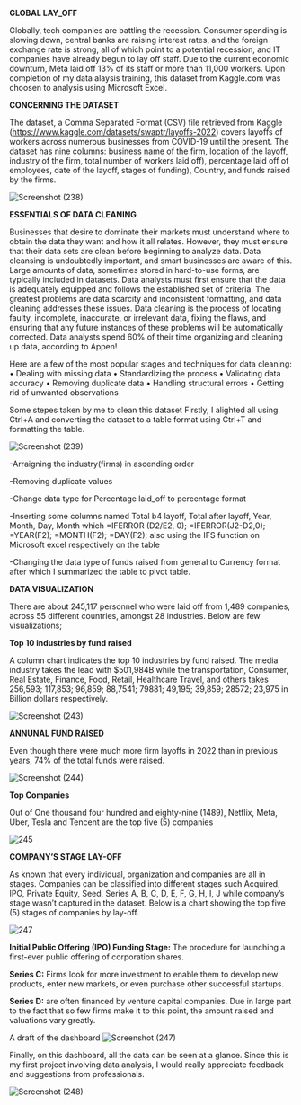 **GLOBAL LAY_OFF**

Globally, tech companies are battling the recession. Consumer spending is slowing down, central banks are raising interest rates, and the foreign exchange rate is strong, all of which point to a potential recession, and IT companies have already begun to lay off staff. Due to the current economic downturn, Meta laid off 13% of its staff or more than 11,000 workers. Upon completion of my data alaysis training, this dataset from Kaggle.com was choosen to analysis using Microsoft Excel.

**CONCERNING THE DATASET**

The dataset, a Comma Separated Format (CSV) file retrieved from Kaggle (https://www.kaggle.com/datasets/swaptr/layoffs-2022) covers layoffs of workers across numerous businesses from COVID-19 until the present. The dataset has nine columns: business name of the firm, location of the layoff, industry of the firm, total number of workers laid off), percentage laid off of employees, date of the layoff, stages of funding), Country, and funds raised by the firms.

 ![Screenshot (238)](https://user-images.githubusercontent.com/124578882/217106406-fb7f3f3c-a7ab-474f-9a03-1b5c859bd6ce.png)

**ESSENTIALS OF DATA CLEANING**

Businesses that desire to dominate their markets must understand where to obtain the data they want and how it all relates. However, they must ensure that their data sets are clean before beginning to analyze data. Data cleansing is undoubtedly important, and smart businesses are aware of this. Large amounts of data, sometimes stored in hard-to-use forms, are typically included in datasets. Data analysts must first ensure that the data is adequately equipped and follows the established set of criteria. The greatest problems are data scarcity and inconsistent formatting, and data cleaning addresses these issues. Data cleaning is the process of locating faulty, incomplete, inaccurate, or irrelevant data, fixing the flaws, and ensuring that any future instances of these problems will be automatically corrected. Data analysts spend 60% of their time organizing and cleaning up data, according to Appen!

Here are a few of the most popular stages and techniques for data cleaning:
•	Dealing with missing data
•	Standardizing the process
•	Validating data accuracy
•	Removing duplicate data
•	Handling structural errors
•	Getting rid of unwanted observations

Some stepes taken by me to clean this dataset
Firstly, I alighted all using Ctrl+A and converting the dataset to a table format using Ctrl+T and formatting the table.

![Screenshot (239)](https://user-images.githubusercontent.com/124578882/217318580-2097c967-d7cd-4288-83b7-df02c89b74f1.png)

-Arraigning the industry(firms) in ascending order


-Removing duplicate values


-Change data type for Percentage laid_off to percentage format


-Inserting some columns named Total b4 layoff, Total after layoff, Year, Month, Day, Month which =IFERROR (D2/E2, 0); =IFERROR(J2-D2,0); =YEAR(F2); =MONTH(F2); =DAY(F2); also using the IFS function  on Microsoft excel respectively on the table


-Changing the data type of funds raised from general to Currency format after which I summarized the table to pivot table.



**DATA VISUALIZATION**

There are about 245,117 personnel who were laid off from 1,489 companies, across 55 different countries, amongst 28 industries. Below are few visualizations;


**Top 10 industries by fund raised**


A column chart indicates the top 10 industries by fund raised. The media industry takes the lead with $501,984B while the transportation, Consumer, Real Estate, Finance, Food, Retail, Healthcare Travel, and others takes 256,593; 117,853; 96,859; 88,7541; 79881; 49,195; 39,859; 28572; 23,975 in Billion dollars respectively.
 
![Screenshot (243)](https://user-images.githubusercontent.com/124578882/217312498-3445779c-aca2-4bba-8a7c-b190f31ca7f8.png)



**ANNUNAL FUND RAISED**

Even though there were much more firm layoffs in 2022 than in previous years, 74% of the total funds were raised.

![Screenshot (244)](https://user-images.githubusercontent.com/124578882/217312717-c37637fd-2b5e-4331-a420-1e61a9e2fe77.png)


**Top Companies** 


Out of One thousand four hundred and eighty-nine (1489), Netflix, Meta, Uber, Tesla and Tencent are the top five (5) companies

![245](https://user-images.githubusercontent.com/124578882/217313148-9c80d0fc-6476-46e9-a067-369f45633389.PNG)


**COMPANY’S STAGE LAY-OFF**


As known that every individual, organization and companies are all in stages. Companies can be classified into different stages such Acquired, IPO, Private Equity, Seed, Series A, B, C, D, E, F, G, H, I, J while company’s stage wasn’t captured in the dataset. Below is a chart showing the top five (5) stages of companies by lay-off.

![247](https://user-images.githubusercontent.com/124578882/217313819-3ae22e8c-2745-4f96-baea-c91848f67fcc.png)


**Initial Public Offering (IPO) Funding Stage:** The procedure for launching a first-ever public offering of corporation shares.

**Series C:** Firms look for more investment to enable them to develop new products, enter new markets, or even purchase other successful startups.

**Series D:** are often financed by venture capital companies. Due in large part to the fact that so few firms make it to this point, the amount raised and valuations vary greatly.


A draft of the dashboard 
![Screenshot (247)](https://user-images.githubusercontent.com/124578882/217316548-ce63f8d0-4a70-4398-981d-bc4787204c66.png)

Finally, on this dashboard, all the data can be seen at a glance. Since this is my first project involving data analysis, I would really appreciate feedback and suggestions from professionals.


![Screenshot (248)](https://user-images.githubusercontent.com/124578882/217316719-1034e847-916e-4954-9ba0-2b085cd6215a.png)

